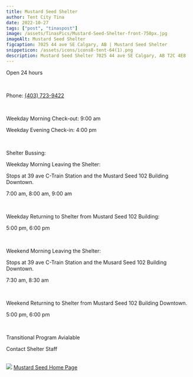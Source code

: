 ```yaml
---
title: Mustard Seed Shelter
author: Tent City Tina
date: 2022-10-27
tags: ["post", "tinaspost"]
image: /assets/TinasPics/Mustard-Seed-Shelter-front-750px.jpg
imageAlt: Mustard Seed Shelter
figcaption: 7025 44 ave SE Calgary, AB | Mustard Seed Shelter 
snippeticon: /assets/icons/icons8-tent-64(1).png
description: Mustard Seed Shelter 7025 44 ave SE Calgary, AB T2C 4E8
---
```

<p class="post__lead">
Open 24 hours
</p>
<br>
<p>
Phone: <a href="tel:403-723-9422">(403) 723-9422</a>
</p>
<br>
<p>
Weekday Morning Check-out: 9:00 am
</p>
<p>
Weekday Evening Check-in: 4:00 pm
</p>
<br>
<div class="post__body">
<p class="post__body__subHeader">
Shelter Bussing:
</p>

<p>
Weekday Morning Leaving the Shelter: 
</p>
<p>
Stops at 39 ave C-Train Station and the Mustard Seed 102 Building Downtown.
</p>
<p>
7:00 am, 8:00 am, 9:00 am 
</p>
<br>
<p>
Weekday Returning to Shelter from Mustard Seed 102 Building:
</p>
<p>
5:00 pm, 6:00 pm
</p>
<br>
<p>
Weekend Morning Leaving the Shelter:
</p>
<p>
Stops at 39 ave C-Train Station and the Musard Seed 102 Building Downtown.
<p>
7:30 am, 8:30 am
</p>
<br>
<p>
Weekend Returning to Shelter from Mustard Seed 102 Building Downtown.
</p>
<p>
5:00 pm, 6:00 pm
</p>

<br>
<p class="post__body__subHeader">
Transitional Program Avialable
</p>
<p>
Contact Shelter Staff
</p>
</div>
<br>
<div class="post__link">
<img src="/assets/TinasPics/Mustard Seed Logo.jpg">
<a class="" href="https://theseed.ca" target="_blank">Mustard Seed Home Page</a>
</div>